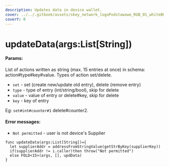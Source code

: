 ```yaml
---
description: Updates data in device wallet.
cover: ../../.gitbook/assets/skey_network_logoPodstawowe_RGB_01_whiteBG.png
coverY: 0
---
```


# updateData(args:List\[String])

#### Params:

List of actions written as string (max. 15 entries at once) in schema: action#type#key#value. Types of action set/delete.

* `set` - set (create new/update old entry), delete (remove entry)
* `type` - type of entry (int/string/bool), skip for delete
* `value` - value of entry or delete#key, skip for delete
* `key` - key of entry

Eg: `set#int#counter#1` delete#counter2.

#### Error messages:

* `Not permitted` - user is not device's Supplier

```
func updateData(args:List[String])={
  let supplierAddr = addressFromStringValue(getStrByKey(supplierKey))
  if(supplierAddr != i.caller)then throw("Not permitted")
  else FOLD<15>(args, [], updData)
}
```
